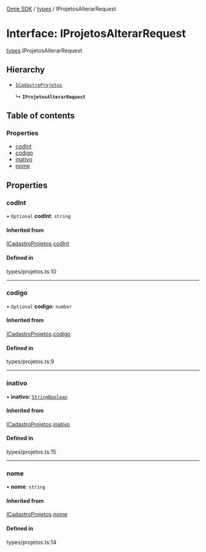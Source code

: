 [Omie SDK](../README.md) / [types](../modules/types.md) / IProjetosAlterarRequest

# Interface: IProjetosAlterarRequest

[types](../modules/types.md).IProjetosAlterarRequest

## Hierarchy

- [`ICadastroProjetos`](types.ICadastroProjetos.md)

  ↳ **`IProjetosAlterarRequest`**

## Table of contents

### Properties

- [codInt](types.IProjetosAlterarRequest.md#codint)
- [codigo](types.IProjetosAlterarRequest.md#codigo)
- [inativo](types.IProjetosAlterarRequest.md#inativo)
- [nome](types.IProjetosAlterarRequest.md#nome)

## Properties

### codInt

• `Optional` **codInt**: `string`

#### Inherited from

[ICadastroProjetos](types.ICadastroProjetos.md).[codInt](types.ICadastroProjetos.md#codint)

#### Defined in

types/projetos.ts:10

___

### codigo

• `Optional` **codigo**: `number`

#### Inherited from

[ICadastroProjetos](types.ICadastroProjetos.md).[codigo](types.ICadastroProjetos.md#codigo)

#### Defined in

types/projetos.ts:9

___

### inativo

• **inativo**: [`StringBoolean`](../modules/types.md#stringboolean)

#### Inherited from

[ICadastroProjetos](types.ICadastroProjetos.md).[inativo](types.ICadastroProjetos.md#inativo)

#### Defined in

types/projetos.ts:15

___

### nome

• **nome**: `string`

#### Inherited from

[ICadastroProjetos](types.ICadastroProjetos.md).[nome](types.ICadastroProjetos.md#nome)

#### Defined in

types/projetos.ts:14
